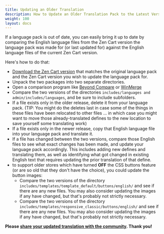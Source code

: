 ```yaml
---
title: Updating an Older Translation
description: How to Update an Older Translation Pack to the Latest Version of Zen Cart
weight: 100 
layout: docs
---
```

If a language pack is out of date, you can easily bring it up to date by comparing the English language files from the Zen Cart version the language pack was made for (or last updated for) against the English language files of the current Zen Cart version. 


Here's how to do that:
- [Download the Zen Cart version](https://sourceforge.net/projects/zencart/files/) that matches the original language pack and the Zen Cart version you wish to update the language pack for.
- Unpack the two packages into two separate directories.
- Open a comparison program like [Beyond Compare](https://www.scootersoftware.com/download.php) or [WinMerge](https://winmerge.org/downloads/)
- Compare the two versions of the directories `includes/languages and admin/includes/languages`, and be sure to include subfolders.
- If a file exists only in the older release, delete it from your language pack. (TIP: You might do the deletes last in case some of the things in these files have been relocated to other files ... in which case you might want to move those already-translated defines to the new location to save yourself some translating work)
- If a file exists only in the newer release, copy that English language file into your language pack and translate it.
- If a file has changed between the two versions, compare those English files to see what exact changes has been made, and update your language pack accordingly. This includes adding new defines and translating them, as well as identifying what got changed in existing English text that requires updating the prior translation of that define.
- to support older stores which have turned **OFF** the CSS buttons feature (or are so old that they don't have the choice), you could update the button images:
    - Compare the two versions of the directory `includes/templates/template_default/buttons/english/` and see if there are any new files. You may also consider updating the images if any have changed, but that's probably not strictly necessary.
    - Compare the two versions of the directory `includes/templates/responsive_classic/buttons/english/` and see if there are any new files. You may also consider updating the images if any have changed, but that's probably not strictly necessary.


**Please [share your updated translation with the community](https://www.zen-cart.com/downloads.php?do=cat&id=6). Thank you!**
